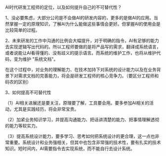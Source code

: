AI时代研发工程师的定位，以及如何提升自己的不可替代性？

1、没必要焦虑，大部分公司是不会做AI的研发内容的，更多的是做AI的应用。当然掌握一定的原理知识，了解AI为什么能做这些事情会更好。但掌握AI的使用会是比较简单的过程。

2、未来研发的工作中沟通的比例会大幅提升，对于明确的指令，AI有足够的能力去实现逻辑写出代码的。所以工程师要做的是将产品写的需求，翻译成系统语言，或者说能让AI看得懂的、没有歧义的提示语言。而系统的维护工作，也将从维护代码，变为维护 "系统文档"。

在这个过程中，对业务的理解能力、在技术加持下对系统的设计能力以及在业务背景下对需求文档的完善能力，将会是研发工程师的核心竞争力。（要区分工程师和码农的区别）

3、如何提高不可替代性

（1）AI相关进展还是要关注，原理要了解，工具要会用。要多参加AI相关的活动，尤其是实践经历，将会非常宝贵。

（2）加紧业务知识学习，并提高沟通能力、把话讲清楚的能力、把事情理解透彻的能力等软实力。

（3）提高系统设计能力，要多学习、思考如何把系统设计的更合理，这一点也非常重要。系统设计和业务强相关，但其中也包含非常强的技术性，要有扎实的技术知识。短时间内，AI需要指令去实现系统，而不能自行去设计系统。
